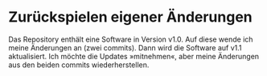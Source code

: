# Zurückspielen eigener Änderungen
Das Repository enthält eine Software in Version v1.0. Auf diese wende ich meine Änderungen an (zwei commits).
Dann wird die Software auf v1.1 aktualisiert. Ich möchte die Updates »mitnehmen«, aber meine Änderungen aus den beiden commits wiederherstellen.
